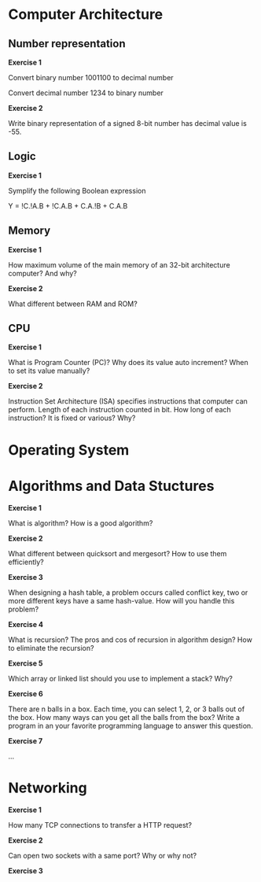 # Computer Architecture

## Number representation

**Exercise 1**

Convert binary number 1001100 to decimal number

Convert decimal number 1234 to binary number

**Exercise 2**

Write binary representation of a signed 8-bit number has decimal value is -55.

## Logic

**Exercise 1**

Symplify the following Boolean expression

Y = !C.!A.B + !C.A.B + C.A.!B + C.A.B

## Memory

**Exercise 1**

How maximum volume of the main memory of an 32-bit architecture computer? And why?

**Exercise 2**

What different between RAM and ROM?

## CPU

**Exercise 1**

What is Program Counter (PC)? Why does its value auto increment? When to set its value manually?

**Exercise 2**

Instruction Set Architecture (ISA) specifies instructions that computer can perform. Length of each instruction counted in bit. How long of each instruction? It is fixed or various? Why?

# Operating System

# Algorithms and Data Stuctures

**Exercise 1**

What is algorithm? How is a good algorithm?

**Exercise 2**

What different between quicksort and mergesort? How to use them efficiently?

**Exercise 3**

When designing a hash table, a problem occurs called conflict key, two or more different keys have a same hash-value. How will you handle this problem?

**Exercise 4**

What is recursion? The pros and cos of recursion in algorithm design? How to eliminate the recursion?

**Exercise 5**

Which array or linked list should you use to implement a stack? Why?

**Exercise 6**

There are n balls in a box. Each time, you can select 1, 2, or 3 balls out of the box. How many ways can you get all the balls from the box? Write a program in an your favorite programming language to answer this question.

**Exercise 7**

...

# Networking

**Exercise 1**

How many TCP connections to transfer a HTTP request?

**Exercise 2**

Can open two sockets with a same port? Why or why not?

**Exercise 3**


